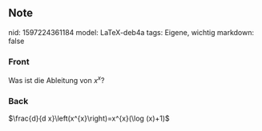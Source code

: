 ## Note
nid: 1597224361184
model: LaTeX-deb4a
tags: Eigene, wichtig
markdown: false

### Front
Was ist die Ableitung von $x^x$?

### Back
$\frac{d}{d x}\left(x^{x}\right)=x^{x}(\log (x)+1)$
